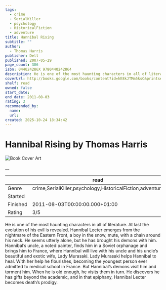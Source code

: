 ```yaml
---
tags:
  - crime
  - SerialKiller
  - psychology
  - HistoricalFiction
  - adventure
title: Hannibal Rising
subtitle: ""
author:
  - Thomas Harris
publisher: Dell
published: 2007-05-29
page_count: 386
isbn: 044024286X 9780440242864
description: He is one of the most haunting characters in all of literature. At last the evolution of his evil is revealed. Hannibal Lecter emerges from the nightmare of the Eastern Front, a boy in the snow, mute, with a chain around his neck. He seems utterly alone, but he has brought his demons with him. Hannibal’s uncle, a noted painter, finds him in a Soviet orphanage and brings him to France, where Hannibal will live with his uncle and his uncle’s beautiful and exotic wife, Lady Murasaki. Lady Murasaki helps Hannibal to heal. With her help he flourishes, becoming the youngest person ever admitted to medical school in France. But Hannibal’s demons visit him and torment him. When he is old enough, he visits them in turn. He discovers he has gifts beyond the academic, and in that epiphany, Hannibal Lecter becomes death’s prodigy.
coverUrl: http://books.google.com/books/content?id=hE8kJTMm5ksC&printsec=frontcover&img=1&zoom=1&source=gbs_api
shelf: read
owned: false
start_date:
end_date: 2011-08-03
rating: 3
recommended_by:
  name:
  url:
created: 2025-10-24 18:34:42
---
```


# Hannibal Rising by Thomas Harris

![Book Cover Art](http://books.google.com/books/content?id=hE8kJTMm5ksC&printsec=frontcover&img=1&zoom=1&source=gbs_api)

__

| &nbsp; | read | 
| --- | --- |
| Genre | crime,SerialKiller,psychology,HistoricalFiction,adventure |
| Started |  |
| Finished | 2011-08-03T00:00:00.000+01:00 |
| Rating | 3/5 |

He is one of the most haunting characters in all of literature. At last the evolution of his evil is revealed. Hannibal Lecter emerges from the nightmare of the Eastern Front, a boy in the snow, mute, with a chain around his neck. He seems utterly alone, but he has brought his demons with him. Hannibal’s uncle, a noted painter, finds him in a Soviet orphanage and brings him to France, where Hannibal will live with his uncle and his uncle’s beautiful and exotic wife, Lady Murasaki. Lady Murasaki helps Hannibal to heal. With her help he flourishes, becoming the youngest person ever admitted to medical school in France. But Hannibal’s demons visit him and torment him. When he is old enough, he visits them in turn. He discovers he has gifts beyond the academic, and in that epiphany, Hannibal Lecter becomes death’s prodigy.